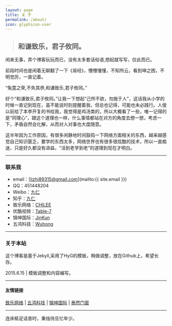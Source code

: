 ```yaml
---
layout: page
title: 关 于
permalink: /about/
icon: glyphicon-user
---
```


> ## 和谦致乐，君子攸同。 ##

闲来无事，弄个博客玩玩而已，没有太多套话俗语,想起就写写，仅此而已。

前段时间也是闲着无聊翻了一下《易经》，懵懵懂懂，不知所云，看到坤之困，不明觉厉，一直记着。

“兔罝之荣,不失其恭,和谦致乐,君子攸同。” 

好个“和谦致乐,君子攸同。”让我一下想起“己所不欲，勿施于人”，这话我从小学的时候一直记到现在，虽不能说时刻提醒着我，但总也记得，可能也未必践行。人俊以前给了本李开复的书给我，我觉得是鸡汤类的，所以大概看了一些，唯一记得的是“同理心”，跟这个道理也一样，什么事情都站在对方的角度去想一想，考虑一下，矛盾自然会化解，从而对人对事也大度随意。

这半年因为工作原因，有很多闲静地时间鼓捣一下网络方面相关的东西，越来越感觉自己知识匮乏，要学的东西太多，网络世界也有很多很炫酷的技术，所以一直痴迷，只是好久都没有进益，“活到老学到老”的道理到现在才明白。
   

---

### 联系我

* email：[lizhi89315@gmail.com](mailto:{{ site.email }})
* QQ：451448204
* Weibo：[九仁](http://weibo.com/jiuren1989)
* 知乎：[九仁](http://www.zhihu.com/people/chilee)
* 致乐网络：[CHILEE](http://www.chilee.xyz/)
* 优酷视频：[Table-7	](http://i.youku.com/leechi)
* 锦坤国际：[JinKun](http://www.jinkun.org/) 
* 五鸿科技：[Wuhong](http://www.hnwuhong.com/)

---

### 关于本站   

这个博客是基于Jekyll,采用了HyG的模板，稍做调整，放在Github上，希望长存。

2015.6.15 | 模板调整和内容编写。


---

#### 友情链接

[致乐网络](http://www.chilee.xyz/) \| [五鸿科技](http://www.hnwuhong.com) \| [锦坤国际](http://www.jinkun.org/) \| [泰然门窗](http://www.tairanmc.com//) 
 
---
 连床柢足话昔时，秉烛待旦忆年少。